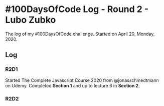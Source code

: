 # #100DaysOfCode Log - Round 2 - Lubo Zubko

The log of my #100DaysOfCode challenge. Started on April 20, Monday, 2020.

## Log

### R2D1 
Started The Complete Javascript Course 2020 from @jonasschmedtmann on Udemy. Completed **Section 1** and up to lecture 6 in **Section 2**.

### R2D2

